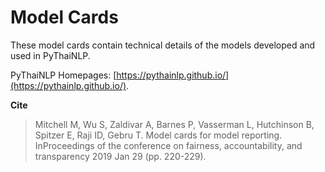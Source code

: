 # Model Cards

These model cards contain technical details of the models developed and used in PyThaiNLP.

PyThaiNLP Homepages: [https://pythainlp.github.io/](https://pythainlp.github.io/).

**Cite**

> Mitchell M, Wu S, Zaldivar A, Barnes P, Vasserman L, Hutchinson B, Spitzer E, Raji ID, Gebru T. Model cards for model reporting. InProceedings of the conference on fairness, accountability, and transparency 2019 Jan 29 (pp. 220-229).

